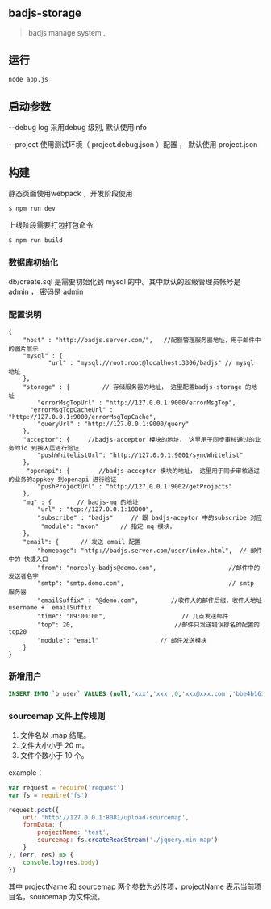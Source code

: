 ## badjs-storage

> badjs manage system .

## 运行

```sh
node app.js
```

## 启动参数

--debug log 采用debug 级别, 默认使用info

--project 使用测试环境（ project.debug.json ）配置 ， 默认使用 project.json

## 构建

静态页面使用webpack ，开发阶段使用

```sh
$ npm run dev
```

上线阶段需要打包打包命令

```sh
$ npm run build
```

### 数据库初始化

db/create.sql 是需要初始化到 mysql 的中。其中默认的超级管理员帐号是 admin ， 密码是 admin

### 配置说明
```
{
    "host" : "http://badjs.server.com/",   //配额管理服务器地址，用于邮件中的图片展示
    "mysql" : {
           "url" : "mysql://root:root@localhost:3306/badjs" // mysql 地址
    },
    "storage" : {         // 存储服务器的地址， 这里配置badjs-storage 的地址
        "errorMsgTopUrl" : "http://127.0.0.1:9000/errorMsgTop",
      "errorMsgTopCacheUrl" : "http://127.0.0.1:9000/errorMsgTopCache",
        "queryUrl" : "http://127.0.0.1:9000/query"
    },
    "acceptor": {     //badjs-acceptor 模块的地址， 这里用于同步审核通过的业务的id 到接入层进行验证
        "pushWhitelistUrl": "http://127.0.0.1:9001/syncWhitelist"
    },
     "openapi": {        //badjs-acceptor 模块的地址， 这里用于同步审核通过的业务的appkey 到openapi 进行验证
        "pushProjectUrl" : "http://127.0.0.1:9002/getProjects"
    },
    "mq" : {       // badjs-mq 的地址
        "url" : "tcp://127.0.0.1:10000",
        "subscribe" : "badjs"     // 跟 badjs-aceptor 中的subscribe 对应
         "module": "axon"      // 指定 mq 模块， 
    },
    "email": {      // 发送 email 配置
        "homepage": "http://badjs.server.com/user/index.html",  // 邮件中的 快捷入口
        "from": "noreply-badjs@demo.com",                    //邮件中的发送者名字
        "smtp": "smtp.demo.com",                             // smtp 服务器
        "emailSuffix" : "@demo.com",         //收件人的邮件后缀，收件人地址 username +  emailSuffix
        "time": "09:00:00",                     // 几点发送邮件
        "top": 20,                            //邮件只发送错误排名的配置的top20
        "module": "email"                 // 邮件发送模块
    }
}
```

### 新增用户

```sql
INSERT INTO `b_user` VALUES (null,'xxx','xxx',0,'xxx@xxx.com','bbe4b161b9dab597e82f5fab7c9bed0d');
```

### sourcemap 文件上传规则

1. 文件名以 .map 结尾。
2. 文件大小小于 20 m。
3. 文件个数小于 10 个。

example：

```javascript
var request = require('request')
var fs = require('fs')

request.post({
    url: 'http://127.0.0.1:8081/upload-sourcemap',
    formData: {
    	projectName: 'test', 
        sourcemap: fs.createReadStream('./jquery.min.map')
    }
}, (err, res) => {
    console.log(res.body)
})

```

其中 projectName 和 sourcemap 两个参数为必传项，projectName 表示当前项目名，sourcemap 为文件流。

